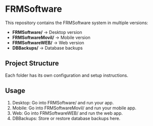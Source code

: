 # FRMSoftware

This repository contains the FRMSoftware system in multiple versions:

- **FRMSoftware/** → Desktop version
- **FRMSoftwareMovil/** → Mobile version
- **FRMSoftwareWEB/** → Web version
- **DBBackups/** → Database backups

## Project Structure

Each folder has its own configuration and setup instructions.

## Usage

1. Desktop: Go into FRMSoftware/ and run your app.
2. Mobile: Go into FRMSoftwareMovil/ and run your mobile app.
3. Web: Go into FRMSoftwareWEB/ and run the web app.
4. DBBackups: Store or restore database backups here.

